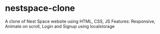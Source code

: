 # nestspace-clone
A clone of Nest Space website using HTML, CSS, JS
Features: Responsive, Animate on scroll, Login and Signup using localstorage
